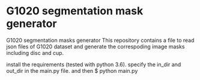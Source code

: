 # G1020 segmentation mask generator
 G1020 segmentation masks generator
This repository contains a file to read json files of G1020 dataset and generate the correspoding image masks including disc and cup.

install the requirements (tested with python 3.6).
specify the in_dir and out_dir in the main.py file.
and then
$ python main.py


